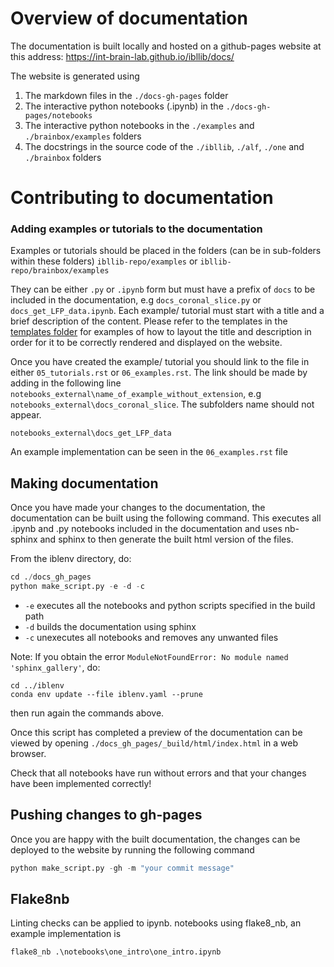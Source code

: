 # Overview of documentation

The documentation is built locally and hosted on a github-pages website at this address:
https://int-brain-lab.github.io/ibllib/docs/

The website is generated using
 1. The markdown files in the `./docs-gh-pages` folder
 2. The interactive python notebooks (.ipynb) in the `./docs-gh-pages/notebooks`
 3. The interactive python notebooks in the  `./examples` and `./brainbox/examples` folders
 4. The docstrings in the source code of the `./ibllib`, `./alf`, `./one` and `./brainbox` folders


# Contributing to documentation

### Adding examples or tutorials to the documentation
Examples or tutorials should be placed in the folders (can be in sub-folders within these folders)
`ibllib-repo/examples`
or
`ibllib-repo/brainbox/examples`

They can be either `.py` or `.ipynb` form but must have a prefix of `docs` to be included in the documentation, 
e.g `docs_coronal_slice.py` or `docs_get_LFP_data.ipynb`. Each example/ tutorial must start with a title and a brief 
description of the content. Please refer to the templates in the [templates folder](./templates) for examples of 
how to layout the title and description in order for it to be correctly rendered and displayed on the website. 

Once you have created the example/ tutorial you should link to the file in either `05_tutorials.rst` or `06_examples.rst`.
The link should be made by adding in the following line `notebooks_external\name_of_example_without_extension`, e.g
`notebooks_external\docs_coronal_slice`. The subfolders name should not appear.

`notebooks_external\docs_get_LFP_data`

An example implementation can be seen in the `06_examples.rst` file

## Making documentation
Once you have made your changes to the documentation, the documentation can be built using the following command. This
executes all .ipynb and .py notebooks included in the documentation and uses nb-sphinx and sphinx to then generate the 
built html version of the files.

From the iblenv directory, do:
```python
cd ./docs_gh_pages
python make_script.py -e -d -c
```
- `-e` executes all the notebooks and python scripts specified in the build path
- `-d` builds the documentation using sphinx
- `-c` unexecutes all notebooks and removes any unwanted files

Note: If you obtain the error `ModuleNotFoundError: No module named 'sphinx_gallery'`, do:
```
cd ../iblenv
conda env update --file iblenv.yaml --prune
```
then run again the commands above.

Once this script has completed a preview of the documentation can be viewed by opening 
`./docs_gh_pages/_build/html/index.html` in a web browser.

Check that all notebooks have run without errors and that your changes have been implemented correctly!

## Pushing changes to gh-pages
Once you are happy with the built documentation, the changes can be deployed to the website by running the following
command

```python
python make_script.py -gh -m "your commit message"
```

## Flake8nb
Linting checks can be applied to ipynb. notebooks using flake8_nb, an example implementation is
```python
flake8_nb .\notebooks\one_intro\one_intro.ipynb
```


